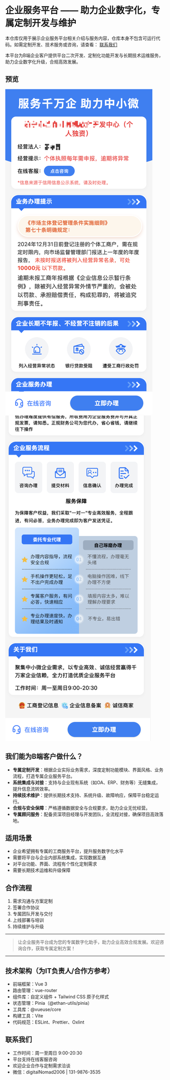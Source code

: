 # 企业服务平台 —— 助力企业数字化，专属定制开发与维护

本仓库仅用于展示企业服务平台相关介绍与服务内容，仓库本身不包含可运行代码。如需定制开发、技术服务或咨询，请查看： [联系我们](#联系我们)

本平台为B端企业客户提供平台二次开发、定制化功能开发与长期技术运维服务，助力企业数字化升级，合规高效发展。

## 预览

![预览图-1](./docs/image-1.png)
![预览图-2](./docs/image-2.png)

## 我们能为B端客户做什么？

- **专属定制开发**：根据企业实际业务需求，深度定制功能模块、界面风格、业务流程，打造专属企业服务平台。
- **系统集成与对接**：支持与企业现有系统（如OA、ERP、财务等）无缝集成，提升信息流转效率。
- **持续技术维护**：提供长期技术支持、系统升级、故障响应，保障平台稳定运行。
- **合规与安全保障**：严格遵循数据安全与合规要求，助力企业无忧经营。
- **专属顾问服务**：配备资深项目经理与开发团队，全流程对接，确保项目高效落地。

## 适用场景

- 企业希望拥有专属的工商服务平台，提升服务数字化水平
- 需要将平台与企业内部系统集成，实现数据互通
- 对平台功能、界面、流程有个性化定制需求
- 需要长期技术运维和升级保障

## 合作流程

1. 需求沟通与方案定制
2. 签署合作协议
3. 专属团队开发与交付
4. 上线部署与培训
5. 持续维护与升级

---

> 让企业服务平台成为您的专属数字化助手，助力企业高效合规发展。欢迎咨询合作，获取专属定制方案！

---

## 技术架构（为IT负责人/合作方参考）

- 前端框架：Vue 3
- 路由管理：vue-router
- 组件库：自定义组件 + Tailwind CSS 原子化样式
- 状态管理：Pinia（@ethan-utils/pinia）
- 工具库：@vueuse/core
- 构建工具：Vite
- 代码规范：ESLint、Prettier、Oxlint

## 联系我们

- 工作时间：周一至周日 9:00-20:30
- 平台支持在线客服咨询
- 欢迎企业合作与定制需求洽谈
- 微信：digitalNomad2006 | 131-9876-3535
